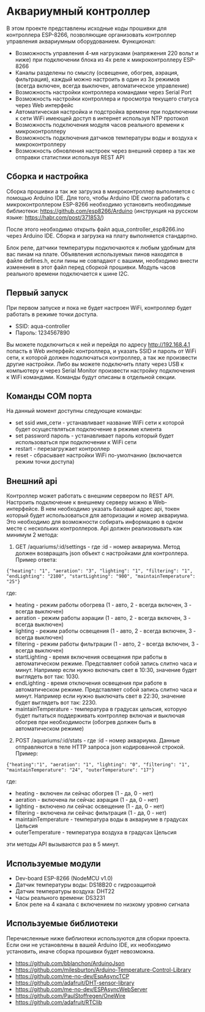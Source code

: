 Аквариумный контроллер
======================

В этом проекте представлены исходные коды прошивки для контроллера ESP-8266, позволяющие
организовать контроллер управления аквариумным оборудованием. Функционал:
 * Возможность управления 4-мя нагрузками (напряжения 220 вольт и ниже) при подключении блока из 4х реле
 к микроконтроллеру ESP-8266 
 * Каналы разделены по смыслу (освещение, обогрев, аэрация, фильтрация), каждый можно настроить
 в один из 3х режимов (всегда включен, всегда выключен, автоматическое управление)
 * Возможность настройки контроллера командами через Serial Port
 * Возможность настройки контроллера и просмотра текущего статуса через Web интерфейс
 * Автоматическая настройка и подстройка времени при подключении к сети WiFi имеющей доступ в интернет используя
 NTP протокол
 * Возможность подключения модуля часов реального времени к микроконтроллеру
 * Возможность подключения датчиков температуры воды и воздуха к микроконтроллеру
 * Возможность обновления настроек через внешний сервер а так же отправки статистики используя REST API
 
Сборка и настройка
---
Сборка прошивки а так же загрузка в микроконтроллер выполняется с помощью Arduino IDE.
Для того, чтобы Arduino IDE смогла работать с микроконтроллером ESP-8266 необходимо установить
необходимые библиотеки: https://github.com/esp8266/Arduino (инструкция на русском языке: https://habr.com/post/371853/)
  
После этого необходимо открыть файл aqua_controller_esp8266.ino через Arduino IDE. Сборка и загрузка на плату
выполняется стандартно.

Блок реле, датчики температуры подключаются к любым удобным для вас пинам на плате. Объявления
используемых пинов находятся в файле defines.h, если пины не совпадают с вашими, необходимо внести
изменения в этот файл перед сборкой прошивки. Модуль часов реального времени подключается к
шине I2C.

Первый запуск
---
При первом запуске и пока не будет настроен WiFi, контроллер будет работать в режиме точки доступа.
 * SSID: aqua-controller
 * Пароль: 1234567890
 
Вы можете подключиться к ней и перейдя по адресу http://192.168.4.1 попасть в Web интерфейс
контроллера, и указать SSID и пароль от WiFi сети, к которой должен подключаться контроллер, а так же
произвести другие настройки. Либо вы можете подключить плату через USB к компьютеру и через Serial Monitor
произвести настройку подключения к WiFi командами. Команды будут описаны в отдельной секции.

Команды COM порта
---
На данный момент доступны следующие команды:
 * set ssid имя_сети - устанавливает название WiFi сети к которой будет осуществляться подключение
 в режиме клиента
 * set password пароль - устанавливает пароль который будет использоваться при подключении к WiFi
 сети
 * restart - перезагружает контроллер
 * reset - сбрасывает настройки WiFi по-умолчанию (включается режим точки доступа)
 
Внешний api
---
Контроллер может работать с внешним сервером по REST API. Настроить подключение к внешнему
серверу можно в Web-интерфейсе. В нем необходимо указать базовый адрес api, токен
который будет использоваться для авторизации и номер аквариума. Это необходимо для возможности
собирать информацию в одном месте с нескольких контроллеров. Api должен реализовывать как минимум
2 метода:
1. GET /aquariums/:id/settings - где :id - номер аквариума. Метод должен возвращать
json объект с настройками для контроллера. Пример ответа:
```
{"heating": "1", "aeration": "3", "lighting": "1", "filtering": "1", "endLighting": "2100", "startLighting": "900", "maintainTemperature": "25"}
```
где:
 * heating - режим работы обогрева (1 - авто, 2 - всегда включен, 3 - всегда выключен)
 * aeration - режим работы аэрации (1 - авто, 2 - всегда включен, 3 - всегда выключен)
 * lighting - режим работы освещения (1 - авто, 2 - всегда включен, 3 - всегда выключен)
 * filtering - режим работы фильтрации (1 - авто, 2 - всегда включен, 3 - всегда выключен)
 * startLighting - время включения освещения при работы в автоматическом режиме. Представляет собой
 запись слитно часа и минут. Например если нужно включать свет в 10:30, значение будет
 выглядеть вот так: 1030.
 * endLighting - время отключения освещения при работе в автоматическом режиме. Представляет собой
 запись слитно часа и минут. Например если нужно выключать свет в 22:30, значение будет
 выглядеть вот так: 2230.
 * maintainTemperature - температура в градусах цельсия, которую будет пытаться поддерживать
 контроллер включая и выключая обогрев при необходимости (обогрев должен быть в автоматическом режиме)
2. POST /aquariums/:id/stats - где :id - номер аквариума. Данные отправляются в теле HTTP запроса
json кодированной строкой. Пример:
```
{"heating":"1", "aeration": "1", "lighting": "0", "filtering": "1", "maintainTemperature": "24", "outerTemperature": "17"}
```
где:
 * heating - включен ли сейчас обогрев (1 - да, 0 - нет)
 * aeration - включена ли сейчас аэрация (1 - да, 0 - нет)
 * lighting - включено ли сейчас освещение (1 - да, 0 - нет)
 * filtering - включена ли сейчас фильтрация (1 - да, 0 - нет)
 * maintainTemperature - температура воды в аквариуме в градусах Цельсия
 * outerTemperature - температура воздуха в градусах Цельсия
 
эти методы API вызываются раз в 5 минут.

Используемые модули
---
 * Dev-board ESP-8266 (NodeMCU v1.0)
 * Датчик температуры воды: DS18B20 с гидрозащитой
 * Датчик температуры воздуха: DHT22
 * Часы реального времени: DS3231
 * Блок реле на 4 канала с включением по низкому уровню сигнала
 
Используемые библиотеки
---
Перечисленные ниже библиотеки используются для сборки проекта. Если они не установлены
в вашей Arduino IDE, их необходимо установить, иначе сборка прошивки будет невозможна.
 * https://github.com/bblanchon/ArduinoJson
 * https://github.com/milesburton/Arduino-Temperature-Control-Library
 * https://github.com/me-no-dev/EspAsyncTCP
 * https://github.com/adafruit/DHT-sensor-library
 * https://github.com/me-no-dev/ESPAsyncWebServer
 * https://github.com/PaulStoffregen/OneWire
 * https://github.com/adafruit/RTClib
 